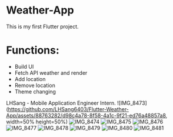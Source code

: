 # Weather-App
This is my first Flutter project.

# Functions:
- Build UI
- Fetch API weather and render
- Add location
- Remove location
- Theme changing



LHSang - Mobile Application Engineer Intern.
![IMG_8473](https://github.com/LHSang6403/Flutter-Weather-App/assets/88763282/d98c4a78-8f58-4a1c-9f21-ed76a48857a8, width=50% height=50%)
![IMG_8474](https://github.com/LHSang6403/Flutter-Weather-App/assets/88763282/74d0ee21-e9f4-4644-955a-44086d6911e8)
![IMG_8475](https://github.com/LHSang6403/Flutter-Weather-App/assets/88763282/a667c9dc-74dd-4536-9ef7-e2d0447d836e)
![IMG_8476](https://github.com/LHSang6403/Flutter-Weather-App/assets/88763282/7927b1be-98d9-4bb3-8fe1-f5cf0a7b55f0)
![IMG_8477](https://github.com/LHSang6403/Flutter-Weather-App/assets/88763282/30f9dc13-fd32-454f-a652-6194941291fb)
![IMG_8478](https://github.com/LHSang6403/Flutter-Weather-App/assets/88763282/af5ec057-3436-4dc5-bb22-12e8a59b6dd7)
![IMG_8479](https://github.com/LHSang6403/Flutter-Weather-App/assets/88763282/1c3f6f09-3165-4457-a512-93de60b1c19f)
![IMG_8480](https://github.com/LHSang6403/Flutter-Weather-App/assets/88763282/31c24407-4237-49c6-929c-2e4bd089cc76)
![IMG_8481](https://github.com/LHSang6403/Flutter-Weather-App/assets/88763282/c7e467ff-4366-4d21-9daf-e11a81f761d6)
